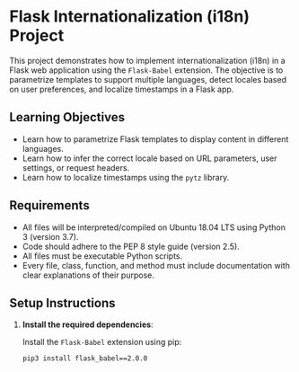 # Flask Internationalization (i18n) Project

This project demonstrates how to implement internationalization (i18n) in a Flask web application using the `Flask-Babel` extension. The objective is to parametrize templates to support multiple languages, detect locales based on user preferences, and localize timestamps in a Flask app.

## Learning Objectives

- Learn how to parametrize Flask templates to display content in different languages.
- Learn how to infer the correct locale based on URL parameters, user settings, or request headers.
- Learn how to localize timestamps using the `pytz` library.

## Requirements

- All files will be interpreted/compiled on Ubuntu 18.04 LTS using Python 3 (version 3.7).
- Code should adhere to the PEP 8 style guide (version 2.5).
- All files must be executable Python scripts.
- Every file, class, function, and method must include documentation with clear explanations of their purpose.

## Setup Instructions

1. **Install the required dependencies**:

   Install the `Flask-Babel` extension using pip:

   ```bash
   pip3 install flask_babel==2.0.0
